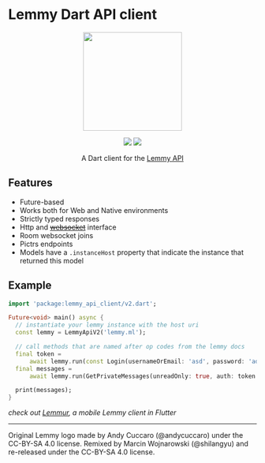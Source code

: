 # Lemmy Dart API client

<div align="center">

 <img width=200px height=200px src="https://raw.githubusercontent.com/krawieck/lemmy_api_client/master/logo.svg"/>

[![](https://img.shields.io/pub/v/lemmy_api_client.svg?logo=dart)](https://pub.dev/packages/lemmy_api_client)
[![](https://github.com/krawieck/lemmy_api_client/workflows/ci/badge.svg)](https://github.com/krawieck/lemmy_api_client/actions)

A Dart client for the [Lemmy API](https://join.lemmy.ml/docs/en/contributing/websocket_http_api.html)

</div>

## Features

- Future-based
- Works both for Web and Native environments
- Strictly typed responses
- Http and [~~websocket~~](https://github.com/krawieck/lemmy_api_client/issues/4) interface
- Room websocket joins
- Pictrs endpoints
- Models have a `.instanceHost` property that indicate the instance that returned this model

## Example

```dart
import 'package:lemmy_api_client/v2.dart';

Future<void> main() async {
  // instantiate your lemmy instance with the host uri
  const lemmy = LemmyApiV2('lemmy.ml');

  // call methods that are named after op codes from the lemmy docs
  final token =
      await lemmy.run(const Login(usernameOrEmail: 'asd', password: 'ads'));
  final messages =
      await lemmy.run(GetPrivateMessages(unreadOnly: true, auth: token.raw));

  print(messages);
}

```

_check out [Lemmur](https://github.com/krawieck/lemmur), a mobile Lemmy client in Flutter_

---

Original Lemmy logo made by Andy Cuccaro (@andycuccaro) under the CC-BY-SA 4.0 license. Remixed by Marcin Wojnarowski (@shilangyu) and re-released under the CC-BY-SA 4.0 license.
